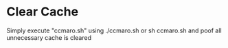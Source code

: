# Clear Cache
Simply execute "ccmaro.sh" using ./ccmaro.sh or sh ccmaro.sh and poof all unnecessary cache is cleared
